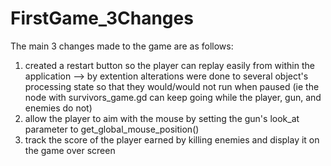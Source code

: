 # FirstGame_3Changes

The main 3 changes made to the game are as follows:
  1) created a restart button so the player can replay easily from within the application
     --> by extention alterations were done to several object's processing state so that they would/would not run when paused (ie the node with survivors_game.gd can keep going while the  player, gun, and enemies do not)
  3) allow the player to aim with the mouse by setting the gun's look_at parameter to get_global_mouse_position()
  4) track the score of the player earned by killing enemies and display it on the game over screen
  

